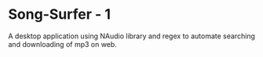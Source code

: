 # Song-Surfer - 1
A desktop application using NAudio library and regex to automate searching and downloading of mp3 on web.
